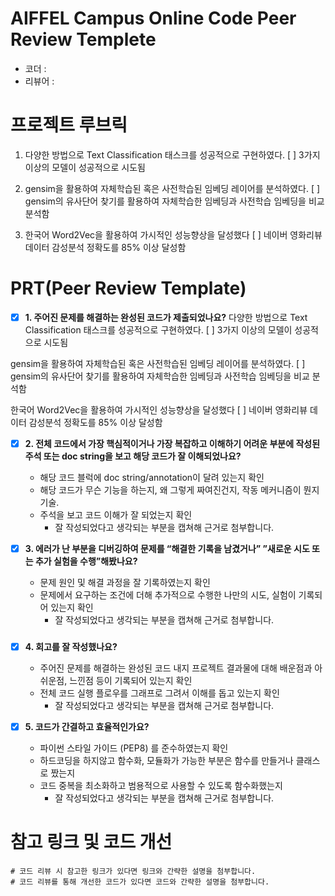 # AIFFEL Campus Online Code Peer Review Templete
- 코더 : 
- 리뷰어 : 
# 프로젝트 루브릭
1. 다양한 방법으로 Text Classification 태스크를 성공적으로 구현하였다. [ ] 3가지 이상의 모델이 성공적으로 시도됨

2. gensim을 활용하여 자체학습된 혹은 사전학습된 임베딩 레이어를 분석하였다. [ ] gensim의 유사단어 찾기를 활용하여 자체학습한 임베딩과 사전학습 임베딩을 비교 분석함

3. 한국어 Word2Vec을 활용하여 가시적인 성능향상을 달성했다 [ ] 네이버 영화리뷰 데이터 감성분석 정확도를 85% 이상 달성함
# PRT(Peer Review Template)
- [X]  **1. 주어진 문제를 해결하는 완성된 코드가 제출되었나요?**
다양한 방법으로 Text Classification 태스크를 성공적으로 구현하였다. [ ] 3가지 이상의 모델이 성공적으로 시도됨

gensim을 활용하여 자체학습된 혹은 사전학습된 임베딩 레이어를 분석하였다. [ ] gensim의 유사단어 찾기를 활용하여 자체학습한 임베딩과 사전학습 임베딩을 비교 분석함

한국어 Word2Vec을 활용하여 가시적인 성능향상을 달성했다 [ ] 네이버 영화리뷰 데이터 감성분석 정확도를 85% 이상 달성함
    
- [X]  **2. 전체 코드에서 가장 핵심적이거나 가장 복잡하고 이해하기 어려운 부분에 작성된 
주석 또는 doc string을 보고 해당 코드가 잘 이해되었나요?**
    - 해당 코드 블럭에 doc string/annotation이 달려 있는지 확인
    - 해당 코드가 무슨 기능을 하는지, 왜 그렇게 짜여진건지, 작동 메커니즘이 뭔지 기술.
    - 주석을 보고 코드 이해가 잘 되었는지 확인
        - 잘 작성되었다고 생각되는 부분을 캡쳐해 근거로 첨부합니다.
        
- [X]  **3. 에러가 난 부분을 디버깅하여 문제를 “해결한 기록을 남겼거나” 
”새로운 시도 또는 추가 실험을 수행”해봤나요?**
    - 문제 원인 및 해결 과정을 잘 기록하였는지 확인
    - 문제에서 요구하는 조건에 더해 추가적으로 수행한 나만의 시도, 
    실험이 기록되어 있는지 확인
        - 잘 작성되었다고 생각되는 부분을 캡쳐해 근거로 첨부합니다.

###        
- [X]  **4. 회고를 잘 작성했나요?**
    - 주어진 문제를 해결하는 완성된 코드 내지 프로젝트 결과물에 대해
    배운점과 아쉬운점, 느낀점 등이 기록되어 있는지 확인
    - 전체 코드 실행 플로우를 그래프로 그려서 이해를 돕고 있는지 확인
        - 잘 작성되었다고 생각되는 부분을 캡쳐해 근거로 첨부합니다.
    

- [X]  **5. 코드가 간결하고 효율적인가요?**
    - 파이썬 스타일 가이드 (PEP8) 를 준수하였는지 확인
    - 하드코딩을 하지않고 함수화, 모듈화가 가능한 부분은 함수를 만들거나 클래스로 짰는지
    - 코드 중복을 최소화하고 범용적으로 사용할 수 있도록 함수화했는지
        - 잘 작성되었다고 생각되는 부분을 캡쳐해 근거로 첨부합니다.

# 참고 링크 및 코드 개선
```
# 코드 리뷰 시 참고한 링크가 있다면 링크와 간략한 설명을 첨부합니다.
# 코드 리뷰를 통해 개선한 코드가 있다면 코드와 간략한 설명을 첨부합니다.
```
